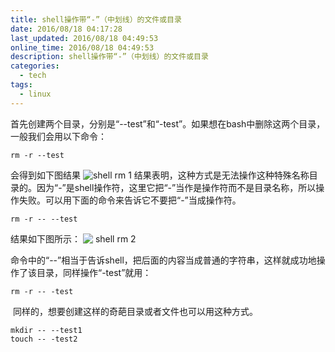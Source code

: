 ```yaml
---
title: shell操作带“-”（中划线）的文件或目录
date: 2016/08/18 04:17:28
last_updated: 2016/08/18 04:49:53
online_time: 2016/08/18 04:49:53
description: shell操作带“-”（中划线）的文件或目录
categories:
  - tech
tags:
  - linux
---
```


首先创建两个目录，分别是“--test”和“-test”。如果想在bash中删除这两个目录，一般我们会用以下命令：
```
rm -r --test
```
会得到如下图结果
![shell rm 1](https://yrw-blog.oss-cn-shenzhen.aliyuncs.com/article-img/20160818/75be0643-220a-4b8a-b1b7-dc609783b6f9--70-1.png "rm1")
结果表明，这种方式是无法操作这种特殊名称目录的。因为“-”是shell操作符，这里它把“-”当作是操作符而不是目录名称，所以操作失败。可以用下面的命令来告诉它不要把“-”当成操作符。
```
rm -r -- --test
```
结果如下图所示：
![ shell rm 2](https://yrw-blog.oss-cn-shenzhen.aliyuncs.com/article-img/20160818/8350e3ce-08bb-4a83-bbe4-204db20de6f3--70-2.png " shell rm 2")

命令中的“--”相当于告诉shell，把后面的内容当成普通的字符串，这样就成功地操作了该目录，同样操作“-test”就用：
```
rm -r -- -test
```
 同样的，想要创建这样的奇葩目录或者文件也可以用这种方式。
```
mkdir -- --test1
touch -- -test2
```
